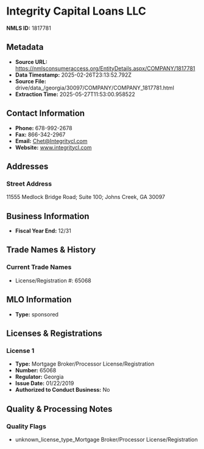 # Integrity Capital Loans LLC

**NMLS ID:** 1817781

## Metadata
- **Source URL:** https://nmlsconsumeraccess.org/EntityDetails.aspx/COMPANY/1817781
- **Data Timestamp:** 2025-02-26T23:13:52.792Z
- **Source File:** drive/data_/georgia/30097/COMPANY/COMPANY_1817781.html
- **Extraction Time:** 2025-05-27T11:53:00.958522

## Contact Information
- **Phone:** 678-992-2678
- **Fax:** 866-342-2967
- **Email:** Chet@Integritycl.com
- **Website:** www.integritycl.com

## Addresses
### Street Address
11555 Medlock Bridge Road; Suite 100; Johns Creek, GA 30097

## Business Information
- **Fiscal Year End:** 12/31

## Trade Names & History
### Current Trade Names
- License/Registration #: 65068

## MLO Information
- **Type:** sponsored

## Licenses & Registrations

### License 1
- **Type:** Mortgage Broker/Processor License/Registration
- **Number:** 65068
- **Regulator:** Georgia
- **Issue Date:** 01/22/2019
- **Authorized to Conduct Business:** No

## Quality & Processing Notes
### Quality Flags
- unknown_license_type_Mortgage Broker/Processor License/Registration
